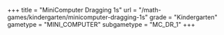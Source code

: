 +++
title = "MiniComputer Dragging 1s"
url = "/math-games/kindergarten/minicomputer-dragging-1s"
grade = "Kindergarten"
gametype = "MINI_COMPUTER"
subgametype = "MC_DR_1"
+++